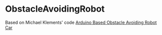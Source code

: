 # ObstacleAvoidingRobot
Based on Michael Klements' code [Arduino Based Obstacle Avoiding Robot Car](https://www.the-diy-life.com/arduino-based-obstacle-avoiding-robot-car/)

